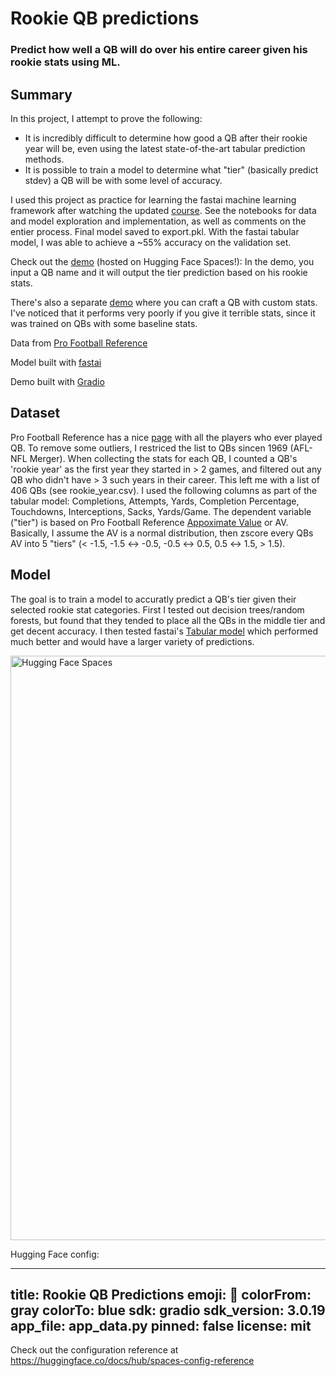 # Rookie QB predictions
### Predict how well a QB will do over his entire career given his rookie stats using ML. 

## Summary
In this project, I attempt to prove the following:
- It is incredibly difficult to determine how good a QB after their rookie year will be, even using the latest state-of-the-art tabular prediction methods.
- It is possible to train a model to determine what "tier" (basically predict stdev) a QB will be with some level of accuracy.

I used this project as practice for learning the fastai machine learning framework after watching the updated [course](https://course.fast.ai/). 
See the notebooks for data and model exploration and implementation, as well as comments on the entier process. Final model saved to export.pkl. 
With the fastai tabular model, I was able to achieve a ~55% accuracy on the validation set.

Check out the [demo](https://huggingface.co/spaces/mattricesound/Rookie-QB-Predictions-Name) (hosted on Hugging Face Spaces!): 
In the demo, you input a QB name and it will output the tier prediction based on his rookie stats. 

There's also a separate [demo](https://huggingface.co/spaces/mattricesound/Rookie-QB-Predictions-Stats) where you can craft a QB with custom stats.
I've noticed that it performs very poorly if you give it terrible stats, since it was trained on QBs with some baseline stats.

Data from [Pro Football Reference](https://www.pro-football-reference.com/)

Model built with [fastai](https://www.fast.ai/)

Demo built with [Gradio](https://gradio.app/)

## Dataset
Pro Football Reference has a nice [page](https://www.pro-football-reference.com/players/qbindex.htm) with all the players who ever played QB. 
To remove some outliers, I restriced the list to QBs sincen 1969 (AFL-NFL Merger). When collecting the stats for each QB, I counted a QB's 'rookie year' as the first year they started in > 2 games, and filtered out any QB who didn't have > 3 such years in their career. This left me with a list of 406 QBs (see rookie_year.csv). I used the following columns as part of the tabular model: Completions, Attempts, Yards, Completion Percentage, Touchdowns, Interceptions, Sacks, Yards/Game. The dependent variable ("tier") is based on Pro Football Reference [Appoximate Value](https://www.pro-football-reference.com/about/approximate_value.htm) or AV.
Basically, I assume the AV is a normal distribution, then zscore every QBs AV into 5 "tiers" (< -1.5, -1.5 ↔ -0.5, -0.5 ↔ 0.5, 0.5 ↔ 1.5, > 1.5).  

## Model 
The goal is to train a model to accuratly predict a QB's tier given their selected rookie stat categories. 
First I tested out decision trees/random forests, but found that they tended to place all the QBs in the middle tier and get decent accuracy. 
I then tested fastai's [Tabular model](https://docs.fast.ai/tabular.model.html) which performed much better and would have a larger variety of predictions. 


<img width="935" alt="Hugging Face Spaces" src="https://user-images.githubusercontent.com/18355302/174906518-7fa50137-326d-4250-a454-015be3849891.png">



Hugging Face config:

---
title: Rookie QB Predictions
emoji: 🦀
colorFrom: gray
colorTo: blue
sdk: gradio
sdk_version: 3.0.19
app_file: app_data.py
pinned: false
license: mit
---

Check out the configuration reference at https://huggingface.co/docs/hub/spaces-config-reference

